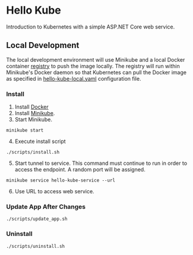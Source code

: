 # Hello Kube
Introduction to Kubernetes with a simple ASP.NET Core web service.

## Local Development
The local development environment will use Minikube and a local Docker container [registry](https://hub.docker.com/_/registry) to push the image locally. The registry will run within Minikube's Docker daemon so that Kubernetes can pull the Docker image as specified in [hello-kube-local.yaml](./hello-kube-local.yaml) configuration file.

### Install
1. Install [Docker](https://docs.docker.com/get-docker/.)
2. Install [Minikube](https://kubernetes.io/docs/tasks/tools/install-minikube/).
3. Start Minikube.
```
minikube start
```
4. Execute install script
```
./scripts/install.sh
```
5. Start tunnel to service. This command must continue to run in order to access the endpoint. A random port will be assigned.
```
minikube service hello-kube-service --url
```
6. Use URL to access web service.

### Update App After Changes
```
./scripts/update_app.sh
```

### Uninstall
```
./scripts/uninstall.sh
```